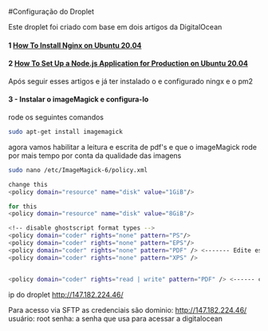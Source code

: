 #Configuração do Droplet

Este droplet foi criado com base em dois artigos da DigitalOcean

#### 1 [How To Install Nginx on Ubuntu 20.04](https://www.digitalocean.com/community/tutorials/how-to-install-nginx-on-ubuntu-20-04)

#### 2 [How To Set Up a Node.js Application for Production on Ubuntu 20.04](https://www.digitalocean.com/community/tutorials/how-to-set-up-a-node-js-application-for-production-on-ubuntu-20-04)

Após seguir esses artigos e já ter instalado o e configurado  ningx e o pm2

#### 3 - Instalar o imageMagick e configura-lo
rode os seguintes comandos

```bash
sudo apt-get install imagemagick
```

agora vamos habilitar a leitura e escrita de pdf's e que o imageMagick rode por mais tempo por conta da qualidade das imagens

```bash
sudo nano /etc/ImageMagick-6/policy.xml
```

```bash
change this
<policy domain="resource" name="disk" value="1GiB"/>

for this 
<policy domain="resource" name="disk" value="8GiB"/>

<!-- disable ghostscript format types --> 
<policy domain="coder" rights="none" pattern="PS"/>
<policy domain="coder" rights="none" pattern="EPS"/>
<policy domain="coder" rights="none" pattern="PDF" /> <------- Edite esse linha!! 
<policy domain="coder" rights="none" pattern="XPS" />


<policy domain="coder" rights="read | write" pattern="PDF" /> <------ com esse código
```



ip do droplet http://147.182.224.46/

Para acesso via SFTP as credenciais são 
dominio: http://147.182.224.46/
usuário: root
senha: a senha que usa para acessar a digitalocean